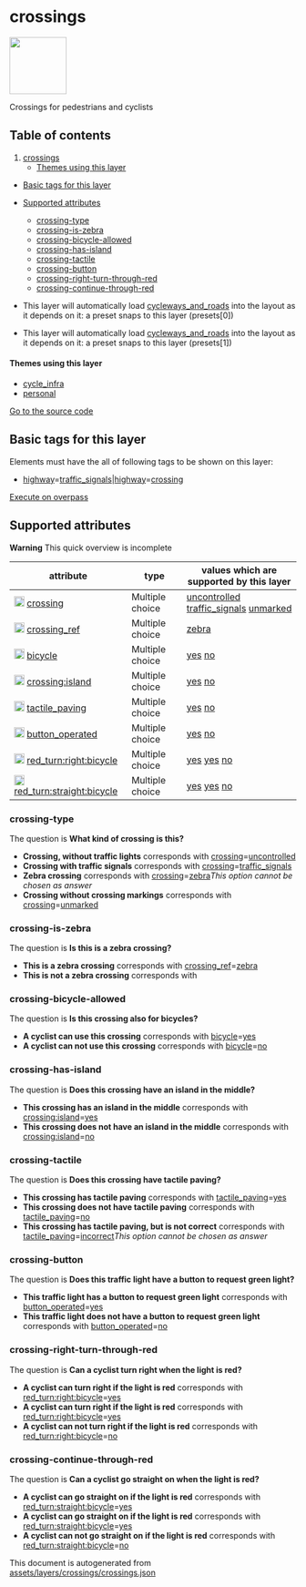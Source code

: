 

 crossings 
===========



<img src='https://mapcomplete.osm.be/./assets/layers/crossings/pedestrian_crossing.svg' height="100px"> 

Crossings for pedestrians and cyclists




## Table of contents

1. [crossings](#crossings)
      * [Themes using this layer](#themes-using-this-layer)
  - [Basic tags for this layer](#basic-tags-for-this-layer)
  - [Supported attributes](#supported-attributes)
    + [crossing-type](#crossing-type)
    + [crossing-is-zebra](#crossing-is-zebra)
    + [crossing-bicycle-allowed](#crossing-bicycle-allowed)
    + [crossing-has-island](#crossing-has-island)
    + [crossing-tactile](#crossing-tactile)
    + [crossing-button](#crossing-button)
    + [crossing-right-turn-through-red](#crossing-right-turn-through-red)
    + [crossing-continue-through-red](#crossing-continue-through-red)





  - This layer will automatically load  [cycleways_and_roads](./cycleways_and_roads.md)  into the layout as it depends on it:  a preset snaps to this layer (presets[0])
  - This layer will automatically load  [cycleways_and_roads](./cycleways_and_roads.md)  into the layout as it depends on it:  a preset snaps to this layer (presets[1])




#### Themes using this layer 





  - [cycle_infra](https://mapcomplete.osm.be/cycle_infra)
  - [personal](https://mapcomplete.osm.be/personal)


[Go to the source code](../assets/layers/crossings/crossings.json)



 Basic tags for this layer 
---------------------------



Elements must have the all of following tags to be shown on this layer:



  - <a href='https://wiki.openstreetmap.org/wiki/Key:highway' target='_blank'>highway</a>=<a href='https://wiki.openstreetmap.org/wiki/Tag:highway%3Dtraffic_signals' target='_blank'>traffic_signals</a>|<a href='https://wiki.openstreetmap.org/wiki/Key:highway' target='_blank'>highway</a>=<a href='https://wiki.openstreetmap.org/wiki/Tag:highway%3Dcrossing' target='_blank'>crossing</a>


[Execute on overpass](http://overpass-turbo.eu/?Q=%5Bout%3Ajson%5D%5Btimeout%3A90%5D%3B(%20%20%20%20nwr%5B%22highway%22%3D%22traffic_signals%22%5D(%7B%7Bbbox%7D%7D)%3B%0A%20%20%20%20nwr%5B%22highway%22%3D%22crossing%22%5D(%7B%7Bbbox%7D%7D)%3B%0A)%3Bout%20body%3B%3E%3Bout%20skel%20qt%3B)



 Supported attributes 
----------------------



**Warning** This quick overview is incomplete



attribute | type | values which are supported by this layer
----------- | ------ | ------------------------------------------
[<img src='https://mapcomplete.osm.be/assets/svg/statistics.svg' height='18px'>](https://taginfo.openstreetmap.org/keys/crossing#values) [crossing](https://wiki.openstreetmap.org/wiki/Key:crossing) | Multiple choice | [uncontrolled](https://wiki.openstreetmap.org/wiki/Tag:crossing%3Duncontrolled) [traffic_signals](https://wiki.openstreetmap.org/wiki/Tag:crossing%3Dtraffic_signals) [unmarked](https://wiki.openstreetmap.org/wiki/Tag:crossing%3Dunmarked)
[<img src='https://mapcomplete.osm.be/assets/svg/statistics.svg' height='18px'>](https://taginfo.openstreetmap.org/keys/crossing_ref#values) [crossing_ref](https://wiki.openstreetmap.org/wiki/Key:crossing_ref) | Multiple choice | [zebra](https://wiki.openstreetmap.org/wiki/Tag:crossing_ref%3Dzebra) [](https://wiki.openstreetmap.org/wiki/Tag:crossing_ref%3D)
[<img src='https://mapcomplete.osm.be/assets/svg/statistics.svg' height='18px'>](https://taginfo.openstreetmap.org/keys/bicycle#values) [bicycle](https://wiki.openstreetmap.org/wiki/Key:bicycle) | Multiple choice | [yes](https://wiki.openstreetmap.org/wiki/Tag:bicycle%3Dyes) [no](https://wiki.openstreetmap.org/wiki/Tag:bicycle%3Dno)
[<img src='https://mapcomplete.osm.be/assets/svg/statistics.svg' height='18px'>](https://taginfo.openstreetmap.org/keys/crossing:island#values) [crossing:island](https://wiki.openstreetmap.org/wiki/Key:crossing:island) | Multiple choice | [yes](https://wiki.openstreetmap.org/wiki/Tag:crossing:island%3Dyes) [no](https://wiki.openstreetmap.org/wiki/Tag:crossing:island%3Dno)
[<img src='https://mapcomplete.osm.be/assets/svg/statistics.svg' height='18px'>](https://taginfo.openstreetmap.org/keys/tactile_paving#values) [tactile_paving](https://wiki.openstreetmap.org/wiki/Key:tactile_paving) | Multiple choice | [yes](https://wiki.openstreetmap.org/wiki/Tag:tactile_paving%3Dyes) [no](https://wiki.openstreetmap.org/wiki/Tag:tactile_paving%3Dno)
[<img src='https://mapcomplete.osm.be/assets/svg/statistics.svg' height='18px'>](https://taginfo.openstreetmap.org/keys/button_operated#values) [button_operated](https://wiki.openstreetmap.org/wiki/Key:button_operated) | Multiple choice | [yes](https://wiki.openstreetmap.org/wiki/Tag:button_operated%3Dyes) [no](https://wiki.openstreetmap.org/wiki/Tag:button_operated%3Dno)
[<img src='https://mapcomplete.osm.be/assets/svg/statistics.svg' height='18px'>](https://taginfo.openstreetmap.org/keys/red_turn:right:bicycle#values) [red_turn:right:bicycle](https://wiki.openstreetmap.org/wiki/Key:red_turn:right:bicycle) | Multiple choice | [yes](https://wiki.openstreetmap.org/wiki/Tag:red_turn:right:bicycle%3Dyes) [yes](https://wiki.openstreetmap.org/wiki/Tag:red_turn:right:bicycle%3Dyes) [no](https://wiki.openstreetmap.org/wiki/Tag:red_turn:right:bicycle%3Dno)
[<img src='https://mapcomplete.osm.be/assets/svg/statistics.svg' height='18px'>](https://taginfo.openstreetmap.org/keys/red_turn:straight:bicycle#values) [red_turn:straight:bicycle](https://wiki.openstreetmap.org/wiki/Key:red_turn:straight:bicycle) | Multiple choice | [yes](https://wiki.openstreetmap.org/wiki/Tag:red_turn:straight:bicycle%3Dyes) [yes](https://wiki.openstreetmap.org/wiki/Tag:red_turn:straight:bicycle%3Dyes) [no](https://wiki.openstreetmap.org/wiki/Tag:red_turn:straight:bicycle%3Dno)




### crossing-type 



The question is **What kind of crossing is this?**





  - **Crossing, without traffic lights** corresponds with <a href='https://wiki.openstreetmap.org/wiki/Key:crossing' target='_blank'>crossing</a>=<a href='https://wiki.openstreetmap.org/wiki/Tag:crossing%3Duncontrolled' target='_blank'>uncontrolled</a>
  - **Crossing with traffic signals** corresponds with <a href='https://wiki.openstreetmap.org/wiki/Key:crossing' target='_blank'>crossing</a>=<a href='https://wiki.openstreetmap.org/wiki/Tag:crossing%3Dtraffic_signals' target='_blank'>traffic_signals</a>
  - **Zebra crossing** corresponds with <a href='https://wiki.openstreetmap.org/wiki/Key:crossing' target='_blank'>crossing</a>=<a href='https://wiki.openstreetmap.org/wiki/Tag:crossing%3Dzebra' target='_blank'>zebra</a>_This option cannot be chosen as answer_
  - **Crossing without crossing markings** corresponds with <a href='https://wiki.openstreetmap.org/wiki/Key:crossing' target='_blank'>crossing</a>=<a href='https://wiki.openstreetmap.org/wiki/Tag:crossing%3Dunmarked' target='_blank'>unmarked</a>




### crossing-is-zebra 



The question is **Is this is a zebra crossing?**





  - **This is a zebra crossing** corresponds with <a href='https://wiki.openstreetmap.org/wiki/Key:crossing_ref' target='_blank'>crossing_ref</a>=<a href='https://wiki.openstreetmap.org/wiki/Tag:crossing_ref%3Dzebra' target='_blank'>zebra</a>
  - **This is not a zebra crossing** corresponds with 




### crossing-bicycle-allowed 



The question is **Is this crossing also for bicycles?**





  - **A cyclist can use this crossing** corresponds with <a href='https://wiki.openstreetmap.org/wiki/Key:bicycle' target='_blank'>bicycle</a>=<a href='https://wiki.openstreetmap.org/wiki/Tag:bicycle%3Dyes' target='_blank'>yes</a>
  - **A cyclist can not use this crossing** corresponds with <a href='https://wiki.openstreetmap.org/wiki/Key:bicycle' target='_blank'>bicycle</a>=<a href='https://wiki.openstreetmap.org/wiki/Tag:bicycle%3Dno' target='_blank'>no</a>




### crossing-has-island 



The question is **Does this crossing have an island in the middle?**





  - **This crossing has an island in the middle** corresponds with <a href='https://wiki.openstreetmap.org/wiki/Key:crossing:island' target='_blank'>crossing:island</a>=<a href='https://wiki.openstreetmap.org/wiki/Tag:crossing:island%3Dyes' target='_blank'>yes</a>
  - **This crossing does not have an island in the middle** corresponds with <a href='https://wiki.openstreetmap.org/wiki/Key:crossing:island' target='_blank'>crossing:island</a>=<a href='https://wiki.openstreetmap.org/wiki/Tag:crossing:island%3Dno' target='_blank'>no</a>




### crossing-tactile 



The question is **Does this crossing have tactile paving?**





  - **This crossing has tactile paving** corresponds with <a href='https://wiki.openstreetmap.org/wiki/Key:tactile_paving' target='_blank'>tactile_paving</a>=<a href='https://wiki.openstreetmap.org/wiki/Tag:tactile_paving%3Dyes' target='_blank'>yes</a>
  - **This crossing does not have tactile paving** corresponds with <a href='https://wiki.openstreetmap.org/wiki/Key:tactile_paving' target='_blank'>tactile_paving</a>=<a href='https://wiki.openstreetmap.org/wiki/Tag:tactile_paving%3Dno' target='_blank'>no</a>
  - **This crossing has tactile paving, but is not correct** corresponds with <a href='https://wiki.openstreetmap.org/wiki/Key:tactile_paving' target='_blank'>tactile_paving</a>=<a href='https://wiki.openstreetmap.org/wiki/Tag:tactile_paving%3Dincorrect' target='_blank'>incorrect</a>_This option cannot be chosen as answer_




### crossing-button 



The question is **Does this traffic light have a button to request green light?**





  - **This traffic light has a button to request green light** corresponds with <a href='https://wiki.openstreetmap.org/wiki/Key:button_operated' target='_blank'>button_operated</a>=<a href='https://wiki.openstreetmap.org/wiki/Tag:button_operated%3Dyes' target='_blank'>yes</a>
  - **This traffic light does not have a button to request green light** corresponds with <a href='https://wiki.openstreetmap.org/wiki/Key:button_operated' target='_blank'>button_operated</a>=<a href='https://wiki.openstreetmap.org/wiki/Tag:button_operated%3Dno' target='_blank'>no</a>




### crossing-right-turn-through-red 



The question is **Can a cyclist turn right when the light is red?**





  - **A cyclist can turn right if the light is red** corresponds with <a href='https://wiki.openstreetmap.org/wiki/Key:red_turn:right:bicycle' target='_blank'>red_turn:right:bicycle</a>=<a href='https://wiki.openstreetmap.org/wiki/Tag:red_turn:right:bicycle%3Dyes' target='_blank'>yes</a>
  - **A cyclist can turn right if the light is red** corresponds with <a href='https://wiki.openstreetmap.org/wiki/Key:red_turn:right:bicycle' target='_blank'>red_turn:right:bicycle</a>=<a href='https://wiki.openstreetmap.org/wiki/Tag:red_turn:right:bicycle%3Dyes' target='_blank'>yes</a>
  - **A cyclist can not turn right if the light is red** corresponds with <a href='https://wiki.openstreetmap.org/wiki/Key:red_turn:right:bicycle' target='_blank'>red_turn:right:bicycle</a>=<a href='https://wiki.openstreetmap.org/wiki/Tag:red_turn:right:bicycle%3Dno' target='_blank'>no</a>




### crossing-continue-through-red 



The question is **Can a cyclist go straight on when the light is red?**





  - **A cyclist can go straight on if the light is red** corresponds with <a href='https://wiki.openstreetmap.org/wiki/Key:red_turn:straight:bicycle' target='_blank'>red_turn:straight:bicycle</a>=<a href='https://wiki.openstreetmap.org/wiki/Tag:red_turn:straight:bicycle%3Dyes' target='_blank'>yes</a>
  - **A cyclist can go straight on if the light is red** corresponds with <a href='https://wiki.openstreetmap.org/wiki/Key:red_turn:straight:bicycle' target='_blank'>red_turn:straight:bicycle</a>=<a href='https://wiki.openstreetmap.org/wiki/Tag:red_turn:straight:bicycle%3Dyes' target='_blank'>yes</a>
  - **A cyclist can not go straight on if the light is red** corresponds with <a href='https://wiki.openstreetmap.org/wiki/Key:red_turn:straight:bicycle' target='_blank'>red_turn:straight:bicycle</a>=<a href='https://wiki.openstreetmap.org/wiki/Tag:red_turn:straight:bicycle%3Dno' target='_blank'>no</a>
 

This document is autogenerated from [assets/layers/crossings/crossings.json](https://github.com/pietervdvn/MapComplete/blob/develop/assets/layers/crossings/crossings.json)